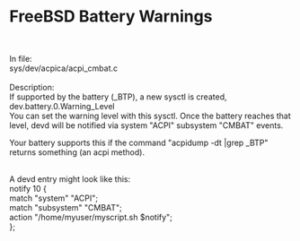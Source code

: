 # FreeBSD Battery Warnings
<br>

In file:<br>
sys/dev/acpica/acpi_cmbat.c<br>
<br>
Description:<br>
If supported by the battery (_BTP), a new sysctl is created, dev.battery.0.Warning_Level<br>
You can set the warning level with this sysctl.
Once the battery reaches that level, devd will be notified via system "ACPI" subsystem "CMBAT" events.<br>

Your battery supports this if the command "acpidump -dt |grep _BTP" returns something (an acpi method).<br><br>

A devd entry might look like this:<br>
notify 10 {<br>
	match "system" "ACPI";<br>
	match "subsystem" "CMBAT";<br>
	action "/home/myuser/myscript.sh $notify";<br>
};<br>

